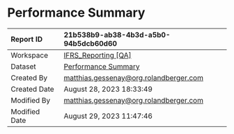 



# Performance Summary

|Report ID|21b538b9-ab38-4b3d-a5b0-94b5dcb60d60|
| :--- | :--- |
|Workspace|[IFRS_Reporting [QA]](../Workspaces/IFRS_Reporting-[QA].md)|
|Dataset|[Performance Summary](../Datasets/Performance-Summary.md)|
|Created By|matthias.gessenay@org.rolandberger.com|
|Created Date|August 28, 2023 18:33:49|
|Modified By|matthias.gessenay@org.rolandberger.com|
|Modified Date|August 29, 2023 11:47:46|
